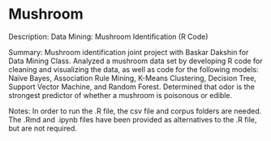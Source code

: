 # Mushroom

Description:
Data Mining: Mushroom Identification (R Code)

Summary: 
Mushroom identification joint project with Baskar Dakshin for Data Mining Class. 
Analyzed a mushroom data set by developing R code for cleaning and visualizing the data, as well as code for the following models: 
Naïve Bayes, Association Rule Mining, K-Means Clustering, Decision Tree, Support Vector Machine, and Random Forest. 
Determined that odor is the strongest predictor of whether a mushroom is poisonous or edible.

Notes:
In order to run the .R file, the csv file and corpus folders are needed.
The .Rmd and .ipynb files have been provided as alternatives to the .R file, but are not required.
